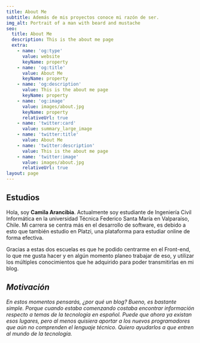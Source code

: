 ```yaml
---
title: About Me
subtitle: Además de mis proyectos conoce mi razón de ser.
img_alt: Portrait of a man with beard and mustache
seo:
  title: About Me
  description: This is the about me page
  extra:
    - name: 'og:type'
      value: website
      keyName: property
    - name: 'og:title'
      value: About Me
      keyName: property
    - name: 'og:description'
      value: This is the about me page
      keyName: property
    - name: 'og:image'
      value: images/about.jpg
      keyName: property
      relativeUrl: true
    - name: 'twitter:card'
      value: summary_large_image
    - name: 'twitter:title'
      value: About Me
    - name: 'twitter:description'
      value: This is the about me page
    - name: 'twitter:image'
      value: images/about.jpg
      relativeUrl: true
layout: page
---
```

## Estudios

Hola, soy **Camila Arancibia**. Actualmente soy estudiante de Ingeniería Civil Informática en la universidad Técnica Federico Santa María en Valparaíso, Chile. Mi carrera se centra más en el desarrollo de software, es debido a esto que también estudio en Platzi, una plataforma para estudiar online de forma efectiva.

Gracias a estas dos escuelas es que he podido centrarme en el Front-end, lo que me gusta hacer y en algún momento planeo trabajar de eso, y utilizar los múltiples conocimientos que he adquirido para poder transmitirlas en mi blog.

## *Motivación*

*En estos momentos pensarás, ¿por qué un blog? Bueno, es bastante simple. Porque cuando estaba comenzando costaba encontrar información respecto a temas de la tecnología en español. Puede que ahora ya existan esos lugares, pero al menos quisiera aportar a los nuevos programadores que aún no comprenden el lenguaje técnico. Quiero ayudarlos a que entren al mundo de la tecnología.*
